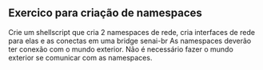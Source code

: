 ## Exercico para criação de namespaces 

Crie um shellscript que cria 2 namespaces de rede, cria interfaces de rede para elas e as conectas em uma bridge senai-br
As namespaces deverão ter conexão com o mundo exterior.
Não é necessário fazer o  mundo exterior se comunicar com as namespaces.




